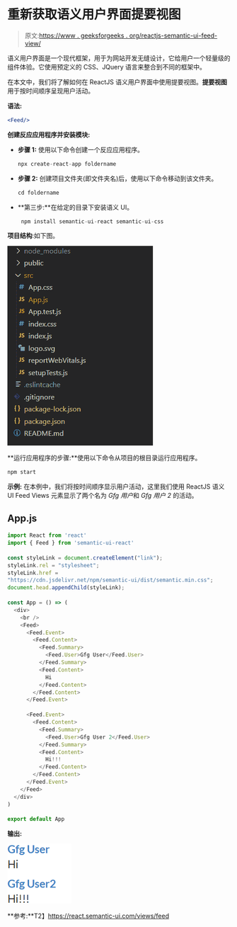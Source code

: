 # 重新获取语义用户界面提要视图

> 原文:[https://www . geeksforgeeks . org/reactjs-semantic-ui-feed-view/](https://www.geeksforgeeks.org/reactjs-semantic-ui-feed-views/)

语义用户界面是一个现代框架，用于为网站开发无缝设计，它给用户一个轻量级的组件体验。它使用预定义的 CSS、JQuery 语言来整合到不同的框架中。

在本文中，我们将了解如何在 ReactJS 语义用户界面中使用提要视图。**提要视图**用于按时间顺序呈现用户活动。

**语法:**

```jsx
<Feed/>
```

**创建反应应用程序并安装模块:**

*   **步骤 1:** 使用以下命令创建一个反应应用程序。

    ```jsx
    npx create-react-app foldername
    ```

*   **步骤 2:** 创建项目文件夹(即文件夹名)后，使用以下命令移动到该文件夹。

    ```jsx
    cd foldername
    ```

*   **第三步:**在给定的目录下安装语义 UI。

    ```jsx
     npm install semantic-ui-react semantic-ui-css
    ```

**项目结构**:如下图。

![](img/f04ae0d8b722a9fff0bd9bd138b29c23.png)

**运行应用程序的步骤:**使用以下命令从项目的根目录运行应用程序。

```jsx
npm start
```

**示例:** 在本例中，我们将按时间顺序显示用户活动，这里我们使用 ReactJS 语义 UI Feed Views 元素显示了两个名为 *Gfg 用户*和 *Gfg 用户 2* 的活动。

## App.js

```jsx
import React from 'react'
import { Feed } from 'semantic-ui-react'

const styleLink = document.createElement("link");
styleLink.rel = "stylesheet";
styleLink.href = 
"https://cdn.jsdelivr.net/npm/semantic-ui/dist/semantic.min.css";
document.head.appendChild(styleLink);

const App = () => (
  <div>
    <br />
    <Feed>
      <Feed.Event>
        <Feed.Content>
          <Feed.Summary>
            <Feed.User>Gfg User</Feed.User>
          </Feed.Summary>
          <Feed.Content>
            Hi
          </Feed.Content>
        </Feed.Content>
      </Feed.Event>

      <Feed.Event>
        <Feed.Content>
          <Feed.Summary>
            <Feed.User>Gfg User 2</Feed.User>
          </Feed.Summary>
          <Feed.Content>
            Hi!!!
          </Feed.Content>
        </Feed.Content>
      </Feed.Event>
    </Feed>
  </div>
)

export default App
```

**输出:**

![](img/a14751a9d7509aac2f64112651f599cb.png)

**参考:**T2】https://react.semantic-ui.com/views/feed
